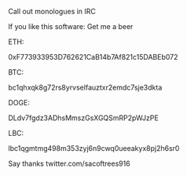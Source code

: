 Call out monologues in IRC


If you like this software:
Get  me a beer


ETH:

0xF773933953D762621CaB14b7Af821c15DABEb072

BTC:

bc1qhxqk8g72rs8yrvselfauztxr2emdc7sje3dkta

DOGE:

DLdv7fgdz3ADhsMmszGsXGQSmRP2pWJzPE

LBC:

lbc1qgmtmg498m353zyj6n9cwq0ueeakyx8pj2h6sr0


 Say thanks
 twitter.com/sacoftrees916
